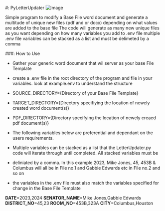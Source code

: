 #: PyLetterUpdater
![image](https://github.com/Dudi1896/PyLetterUpdater/assets/17666999/6b7e4c98-94e6-4aa9-9841-8e94e0fa3d08)

Simple program to modify a Base File word document and generate a multitude of unique new files (pdf and or docx) depending on what values are added to the base file
The code will generate as many new unique files as you want depending on how many variables you add to .env file
multiple .env file variables can be stacked as a list and must be delimeted by a comma

###:  How to Use
- Gather your generic word document that wil server as your base File Template
- create a .env file in the root directory of the program and file in your variables. look at example.env to understand the structure
- SOURCE_DIRECTORY={Directory of your Base File Template}
- TARGET_DIRECTORY={Directory specifiying the location of newely created word document(s)}
- PDF_DIRECTORY={Directory specifying the location of newely creaed pdf document(s)}

- The following variables below are preferential and dependant on the users requirements.
- Multiple variables can be stacked as a list that the LetterUpdater.py code will iterate through until completed. All stacked variables must be 
- deliniated by a comma. In this example 2023, Mike Jones, 45, 453B & Columbus will all be in File no.1 and Gabbie Edwards etc in File no.2 and so on
- the variables in the .env file must also match the variables specified for change in the Base File Template

__DATE__=2023,2024
__SENATOR_NAME__=Mike Jones,Gabbie Edwards
__DISTRICT_NO__=45,23
__ROOM_NO__=453B,323A
__CITY__=Columbus,Houston
